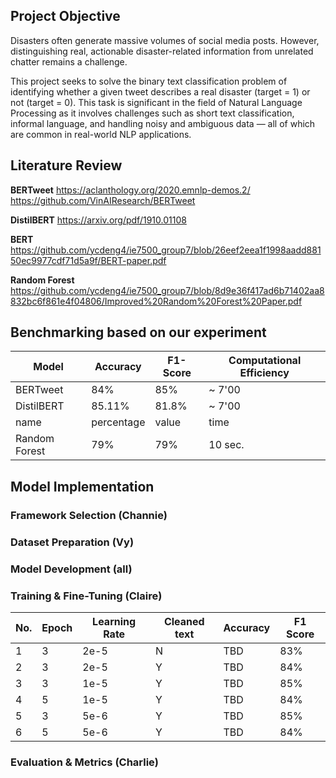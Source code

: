 ## Project Objective
Disasters often generate massive volumes of social media posts. However, distinguishing real, actionable disaster-related information from unrelated chatter remains a challenge.

This project seeks to solve the binary text classification problem of identifying whether a given tweet describes a real disaster (target = 1) or not (target = 0). This task is significant in the field of Natural Language Processing as it involves challenges such as short text classification, informal language, and handling noisy and ambiguous data — all of which are common in real-world NLP applications.


## Literature Review
**BERTweet** 
https://aclanthology.org/2020.emnlp-demos.2/
https://github.com/VinAIResearch/BERTweet

**DistilBERT**
https://arxiv.org/pdf/1910.01108

**BERT**
https://github.com/ycdeng4/ie7500_group7/blob/26eef2eea1f1998aadd88150ec9977cdf71d5a9f/BERT-paper.pdf

**Random Forest**
https://github.com/ycdeng4/ie7500_group7/blob/8d9e36f417ad6b71402aa8832bc6f861e4f04806/Improved%20Random%20Forest%20Paper.pdf

## Benchmarking based on our experiment

| Model | Accuracy | F1-Score | Computational Efficiency |
|---|---|---|---|
| BERTweet | 84% | 85% | ~ 7'00 |
| DistilBERT | 85.11% | 81.8% | ~ 7'00 |
| name | percentage | value | time |
| Random Forest | 79% | 79% | 10 sec. |

## Model Implementation

### Framework Selection (Channie)


### Dataset Preparation (Vy)


### Model Development (all)

### Training & Fine-Tuning (Claire)
| No. | Epoch | Learning Rate | Cleaned text | Accuracy | F1 Score |
|---|---|---|---|---|---|
| 1 | 3 | 2e-5 | N | TBD | 83% |
| 2 | 3 | 2e-5 | Y | TBD | 84% |
| 3 | 3 | 1e-5 | Y | TBD | 85% |
| 4 | 5 | 1e-5 | Y | TBD | 84% |
| 5 | 3 | 5e-6 | Y | TBD | 85% |
| 6 | 5 | 5e-6 | Y | TBD | 84% |


### Evaluation & Metrics (Charlie)


